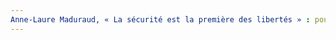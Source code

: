 ```yaml
---
Anne-Laure Maduraud, « La sécurité est la première des libertés » : pour en finir avec une antienne réactionnaireDeliberee, 2018, p.86–89. URL: zotero://select/items/@Maduraudsecuriteestpremiere2018
---
```


